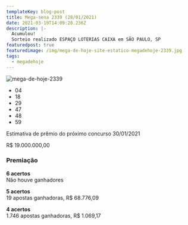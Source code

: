 ```yaml
---
templateKey: blog-post
title: Mega-sena 2339 (28/01/2021)
date: 2021-03-19T14:09:28.236Z
description: |-
  Acumulou!
  Sorteio realizado ESPAÇO LOTERIAS CAIXA em SÃO PAULO, SP
featuredpost: true
featuredimage: /img/mega-de-hoje-site-estatico-megadehoje-2339.jpg
tags:
  - megadehoje
---
```

![mega-de-hoje-2339](/img/mega-de-hoje-site-estatico-megadehoje-2339.jpg "mega-de-hoje-2339")

* 04
* 18
* 29
* 47
* 48
* 59

Estimativa de prêmio do próximo concurso 30/01/2021

R$ 19.000.000,00

### Premiação

**6 acertos**\
Não houve ganhadores

**5 acertos**\
19 apostas ganhadoras, R$ 68.776,09

**4 acertos**\
1.746 apostas ganhadoras, R$ 1.069,17
